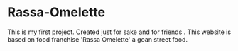 # Rassa-Omelette
This is my first project. Created just for sake and for friends . This website is based on food franchise 'Rassa Omelette' a goan street food.
